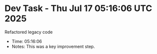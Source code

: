 # Dev Task - Thu Jul 17 05:16:06 UTC 2025
Refactored legacy code
- Time: 05:16:06
- Notes: This was a key improvement step.
